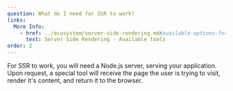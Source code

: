 ```yaml
---
question: What do I need for SSR to work?
links:
  More Info:
    - href: ../ecosystem/server-side-rendering.md#available-options-for-vue
      text: Server Side Rendering - Available tools
order: 2
---
```


For SSR to work, you will need a Node.js server, serving your application. Upon request, a special tool will receive the page the user is trying to visit, render it's content, and return it to the browser.
